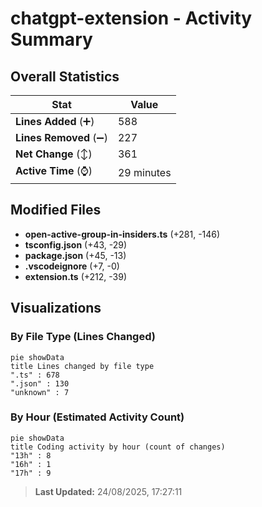# chatgpt-extension - Activity Summary 

## Overall Statistics

| Stat                   | Value                                                             |
| ---------------------- | ----------------------------------------------------------------- |
| **Lines Added** (➕)   | 588                                          |
| **Lines Removed** (➖) | 227                                        |
| **Net Change** (↕)    | 361                |
| **Active Time** (⌚)   | 29 minutes |


## Modified Files
- **open-active-group-in-insiders.ts** (+281, -146)
- **tsconfig.json** (+43, -29)
- **package.json** (+45, -13)
- **.vscodeignore** (+7, -0)
- **extension.ts** (+212, -39)

## Visualizations

### By File Type (Lines Changed)

```mermaid
pie showData
title Lines changed by file type
".ts" : 678
".json" : 130
"unknown" : 7
```

### By Hour (Estimated Activity Count)

```mermaid
pie showData
title Coding activity by hour (count of changes)
"13h" : 8
"16h" : 1
"17h" : 9
```


> **Last Updated:** 24/08/2025, 17:27:11